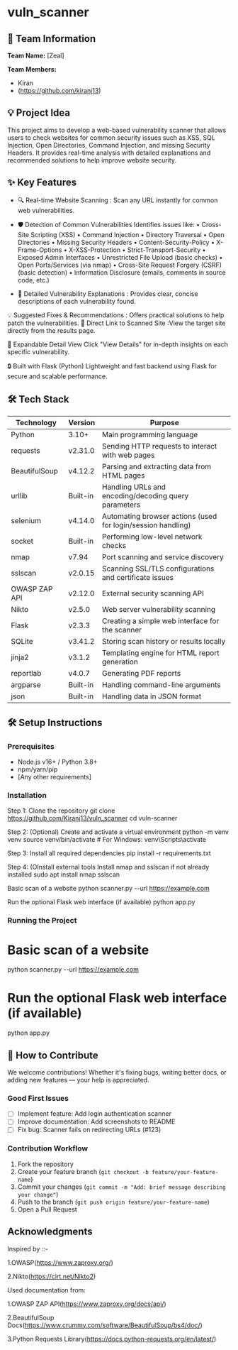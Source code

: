 # vuln_scanner 

## 👥 Team Information
**Team Name:** [Zeal]  

**Team Members:**
- Kiran
- (https://github.com/kiranj13) 

## 💡 Project Idea
This project aims to develop a web-based vulnerability scanner that allows users to check websites for common security issues such as XSS, SQL Injection, Open Directories, Command Injection, and missing Security Headers. It provides real-time analysis with detailed explanations and recommended solutions to help improve website security.

## ✨ Key Features
- 🔍  Real-time Website Scanning : Scan any URL instantly for common web vulnerabilities.

- 🛡️ Detection of Common Vulnerabilities
       Identifies issues like:
      • Cross-Site Scripting (XSS)
      •  Command Injection
      •  Directory Traversal
      •  Open Directories
      •  Missing Security Headers
      •  Content-Security-Policy
      •  X-Frame-Options
      •  X-XSS-Protection
      •  Strict-Transport-Security
      •  Exposed Admin Interfaces
      •  Unrestricted File Upload (basic checks)
      •  Open Ports/Services (via nmap)
      •  Cross-Site Request Forgery (CSRF) (basic detection)
      •  Information Disclosure (emails, comments in source code, etc.)
  
 - 📝 Detailed Vulnerability Explanations : Provides clear, concise descriptions of each vulnerability found.

💡 Suggested Fixes & Recommendations : Offers practical solutions to help patch the vulnerabilities.
🔗 Direct Link to Scanned Site :View the target site directly from the results page.

📄 Expandable Detail View
Click "View Details" for in-depth insights on each specific vulnerability.

🔒 Built with Flask (Python)
Lightweight and fast backend using Flask for secure and scalable performance.

## 🛠️ Tech Stack
| Technology        | Version  | Purpose                                                      |
| ----------------- | -------- | ------------------------------------------------------------ |
| Python            | 3.10+    | Main programming language                                    |
| requests          | v2.31.0  | Sending HTTP requests to interact with web pages             |
| BeautifulSoup     | v4.12.2  | Parsing and extracting data from HTML pages                  |
| urllib            | Built-in | Handling URLs and encoding/decoding query parameters         |
| selenium          | v4.14.0  | Automating browser actions (used for login/session handling) |
| socket            | Built-in | Performing low-level network checks                          |
| nmap              | v7.94    | Port scanning and service discovery                          |
| sslscan           | v2.0.15  | Scanning SSL/TLS configurations and certificate issues       |
| OWASP ZAP API     | v2.12.0  | External security scanning API                               |
| Nikto             | v2.5.0   | Web server vulnerability scanning                            |
| Flask             | v2.3.3   | Creating a simple web interface for the scanner              |
| SQLite            | v3.41.2  | Storing scan history or results locally                      |
| jinja2            | v3.1.2   | Templating engine for HTML report generation                 |
| reportlab         | v4.0.7   | Generating PDF reports                                       |
| argparse          | Built-in | Handling command-line arguments                              |
| json              | Built-in | Handling data in JSON format                                 |


## 🛠️ Setup Instructions

### Prerequisites
- Node.js v16+ / Python 3.8+
- npm/yarn/pip
- [Any other requirements]

### Installation
Step 1: Clone the repository
git clone https://github.com/Kiranj13/vuln_scanner
cd vuln-scanner

Step 2: (Optional) Create and activate a virtual environment
python -m venv venv
source venv/bin/activate   # For Windows: venv\Scripts\activate

 Step 3: Install all required dependencies
pip install -r requirements.txt

 Step 4: (OInstall external tools
 Install nmap and sslscan if not already installed
sudo apt install nmap sslscan  

 Basic scan of a website
python scanner.py --url https://example.com

 Run the optional Flask web interface (if available)
python app.py


### Running the Project
# Basic scan of a website
python scanner.py --url https://example.com

# Run the optional Flask web interface (if available)
python app.py


## 🤝 How to Contribute
We welcome contributions! Whether it's fixing bugs, writing better docs, or adding new features — your help is appreciated.

### Good First Issues
- [ ] Implement feature: Add login authentication scanner
- [ ] Improve documentation: Add screenshots to README
- [ ] Fix bug: Scanner fails on redirecting URLs (#123)

### Contribution Workflow
1. Fork the repository
2. Create your feature branch (`git checkout -b feature/your-feature-name`)
3. Commit your changes (`git commit -m "Add: brief message describing your change"`)
4. Push to the branch (`git push origin feature/your-feature-name`)
5. Open a Pull Request


## Acknowledgments
Inspired by ::-

1.OWASP(https://www.zaproxy.org/)

2.Nikto(https://cirt.net/Nikto2)


Used documentation from:

1.OWASP ZAP API(https://www.zaproxy.org/docs/api/)

2.BeautifulSoup Docs(https://www.crummy.com/software/BeautifulSoup/bs4/doc/)

3.Python Requests Library(https://docs.python-requests.org/en/latest/)
